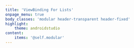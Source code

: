 ```yaml
---
title: 'ViewBinding For Lists'
onpage_menu: true
body_classes: 'modular header-transparent header-fixed'
highlight:
    theme: androidstudio
content:
    items: '@self.modular'
---
```


